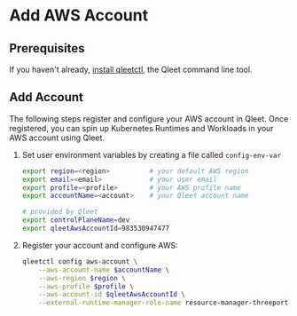 # Add AWS Account

## Prerequisites

If you haven't already, [install qleetctl](/guides/install-qleetctl), the Qleet
command line tool.

## Add Account

The following steps register and configure your AWS account in Qleet.  Once
registered, you can spin up Kubernetes Runtimes and Workloads in your AWS account
using Qleet.

1. Set user environment variables by creating a file called `config-env-var`

    ```bash
    export region=<region>          # your default AWS region
    export email=<email>            # your user email
    export profile=<profile>        # your AWS profile name
    export accountName=<account>    # your Qleet account name

    # provided by Qleet
    export controlPlaneName=dev
    export qleetAwsAccountId=983530947477
    ```


1. Register your account and configure AWS:

    ```bash
    qleetctl config aws-account \
        --aws-account-name $accountName \
        --aws-region $region \
        --aws-profile $profile \
        --aws-account-id $qleetAwsAccountId \
        --external-runtime-manager-role-name resource-manager-threeport-$controlPlaneName-$accountName
    ```

